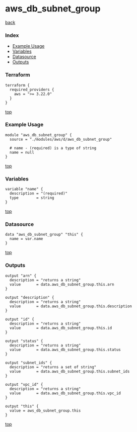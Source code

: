 # aws_db_subnet_group
[back](../aws.md)
### Index
- [Example Usage](#example-usage)
- [Variables](#variables)
- [Datasource](#datasource)
- [Outputs](#outputs)
### Terraform
```hcl
terraform {
  required_providers {
    aws = ">= 3.22.0"
  }
}
```
[top](#index)
### Example Usage
```hcl
module "aws_db_subnet_group" {
  source = "./modules/aws/d/aws_db_subnet_group"

  # name - (required) is a type of string
  name = null
}
```
[top](#index)
### Variables
```hcl
variable "name" {
  description = "(required)"
  type        = string
}
```
[top](#index)

### Datasource
```hcl
data "aws_db_subnet_group" "this" {
  name = var.name
}
```
[top](#index)
### Outputs
```hcl
output "arn" {
  description = "returns a string"
  value       = data.aws_db_subnet_group.this.arn
}

output "description" {
  description = "returns a string"
  value       = data.aws_db_subnet_group.this.description
}

output "id" {
  description = "returns a string"
  value       = data.aws_db_subnet_group.this.id
}

output "status" {
  description = "returns a string"
  value       = data.aws_db_subnet_group.this.status
}

output "subnet_ids" {
  description = "returns a set of string"
  value       = data.aws_db_subnet_group.this.subnet_ids
}

output "vpc_id" {
  description = "returns a string"
  value       = data.aws_db_subnet_group.this.vpc_id
}

output "this" {
  value = aws_db_subnet_group.this
}
```
[top](#index)
